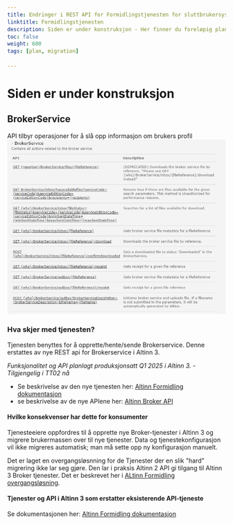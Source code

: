 ```yaml
---
title: Endringer i REST API for Formidlingstjenesten for sluttbrukersystem
linktitle: Formidlingstjenesten
description: Siden er under konstruksjon - Her finner du foreløpig plan for hva som skjer med API tjenester for Formidlingstjenester for Sluttbrukersystem i overgangen mellom Altinn 2 og Altinn 3. Planen vil bli endret underveis. 
toc: false
weight: 600
tags: [plan, migration]

---
```


# Siden er under konstruksjon

## BrokerService
API tilbyr operasjoner for å slå opp informasjon om brukers profil
![BROKERSERVICE REST-api for tjenesteeiere](brokerservice.jpg "BrokerService-tjenesten")

### Hva skjer med tjenesten?
Tjenesten benyttes for å opprette/hente/sende Brokerservice. 
Denne erstattes av nye REST api for Brokerservice i Altinn 3. 

*Funksjonalitet og API planlagt produksjonsatt Q1 2025 i Altinn 3. - Tilgjengelig i TT02 nå*
- Se beskrivelse av den nye tjenesten her: [Altinn Formidling dokumentasjon](https://docs.altinn.studio/broker/)
- se beskrivelse av de nye APIene her: [Altinn Broker API](https://docs.altinn.studio/api/broker/)

#### Hvilke konsekvenser har dette for konsumenter
Tjenesteeiere oppfordres til å opprette nye Broker-tjenester i Altinn 3 og migrere brukermassen over til nye tjenester.
Data og tjenestekonfigurasjon vil ikke migreres automatisk; man må sette opp ny konfigurasjon manuelt.

Det er laget en overgangsløsnning for de Tjenester der en slik "hard" migrering ikke lar seg gjøre.
Den lar i praksis Altinn 2 API gi tilgang til Altinn 3 Broker tjenester.
Det er beskrevet her i [ALtinn Formidling overgangsløsning](https://docs.altinn.studio/nb/broker/broker-transition/).

#### Tjenester og API i Altinn 3 som erstatter eksisterende API-tjeneste
Se dokumentasjonen her: [Altinn Formidling dokumentasjon](https://docs.altinn.studio/broker/)

